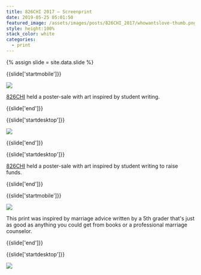 ```yaml
---
title: 826CHI 2017 — Screenprint
date: 2019-05-25 05:01:50
featured_image: /assets/images/posts/826CHI_2017/whowantslove-thumb.png
style: height:100%
stack_color: white
categories:
  - print
---
```

{% assign slide = site.data.slide %}

{{slide['startmobile']}}

<div><img class='full-height' src='{{ site.url }}/assets/images/posts/826CHI_2017/whowantslove-2016-3.png' srcset='{{ site.url }}/assets/images/posts/826CHI_2017/whowantslove-2016-3.png 235w, {{ site.url }}/assets/images/posts/826CHI_2017/whowantslove-2016-3@2x.png 470w, {{ site.url }}/assets/images/posts/826CHI_2017/whowantslove-2016-3@3x.png 705w'></div>

<p class='bg'><a href='https://826CHI.org/'>826CHI</a> held a poster-sale with art inspired by student writing.</p>

{{slide['end']}}

{{slide['startdesktop']}}

<div><img class='full-width' src='{{ site.url }}/assets/images/posts/826CHI_2017/whowantslove-2016-1@2x.png' srcset='{{ site.url }}/assets/images/posts/826CHI_2017/whowantslove-2016-1.png 1024w, {{ site.url }}/assets/images/posts/826CHI_2017/whowantslove-2016-1@2x.png 2048w, {{ site.url }}/assets/images/posts/826CHI_2017/whowantslove-2016-1@3x.png 3072w'></div>

{{slide['end']}}

{{slide['startdesktop']}}

<a href='https://826CHI.org/'>826CHI</a> held a poster-sale with art inspired by student writing to raise funds.

{{slide['end']}}

{{slide['startmobile']}}

<div><img class='full-height' src='{{ site.url }}/assets/images/posts/826CHI_2017/whowantslove-2016-2-mobile.png' srcset='{{ site.url }}/assets/images/posts/826CHI_2017/whowantslove-2016-2-mobile.png 375w, {{ site.url }}/assets/images/posts/826CHI_2017/whowantslove-2016-2-mobile@2x.png 750w, {{ site.url }}/assets/images/posts/826CHI_2017/whowantslove-2016-2-mobile@3x.png 1125w'></div>

<p class='bg'>This print was inspired by marriage advice written by a 5th grader that's just as good as anything you could get from books or a professional marriage counselor.</p>

{{slide['end']}}

{{slide['startdesktop']}}

<div class='row'>

<div><img src='{{ site.url }}/assets/images/posts/826CHI_2017/whowantslove-2016-2@2x.png' srcset='{{ site.url }}/assets/images/posts/826CHI_2017/whowantslove-2016-2.png 394w, {{ site.url }}/assets/images/posts/826CHI_2017/whowantslove-2016-2@2x.png 788w, {{ site.url }}/assets/images/posts/826CHI_2017/whowantslove-2016-2@3x.png 1182w'></div><!--

--><div><img src='{{ site.url }}/assets/images/posts/826CHI_2017/whowantslove-2016-3@2x.png' srcset='{{ site.url }}/assets/images/posts/826CHI_2017/whowantslove-2016-3.png 235w, {{ site.url }}/assets/images/posts/826CHI_2017/whowantslove-2016-3@2x.png 470w, {{ site.url }}/assets/images/posts/826CHI_2017/whowantslove-2016-3@3x.png 705w'></div>

</div>

This print was inspired by marriage advice written by a 5th grader that's just as good as anything you could get from books or a professional marriage counselor.

{{slide['end']}}

{{slide['startmobile']}}

<div><img class='full-height' src='{{ site.url }}/assets/images/posts/826CHI_2017/whowantslove-2016-4-mobile.png' srcset='{{ site.url }}/assets/images/posts/826CHI_2017/whowantslove-2016-4-mobile.png 375w, {{ site.url }}/assets/images/posts/826CHI_2017/whowantslove-2016-4-mobile@2x.png 750w, {{ site.url }}/assets/images/posts/826CHI_2017/whowantslove-2016-4-mobile@3x.png 1125w'></div>

<p class='bg'>Thanks to <a href='https://tinybold.com/'>Alison</a> for making it all happen.</p>


{{slide['end']}}

{{slide['startdesktop']}}

<figure>

<div><img src='{{ site.url }}/assets/images/posts/826CHI_2017/whowantslove-2016-4@2x.png' srcset='{{ site.url }}/assets/images/posts/826CHI_2017/whowantslove-2016-4.png 663w, {{ site.url }}/assets/images/posts/826CHI_2017/whowantslove-2016-4@2x.png 1326w, {{ site.url }}/assets/images/posts/826CHI_2017/whowantslove-2016-4@3x.png 1989w'></div>

<figcaption>Thanks to <a href='https://tinybold.com/'>Alison</a> for making it all happen.</figcaption>

</figure>



{{slide['end']}}